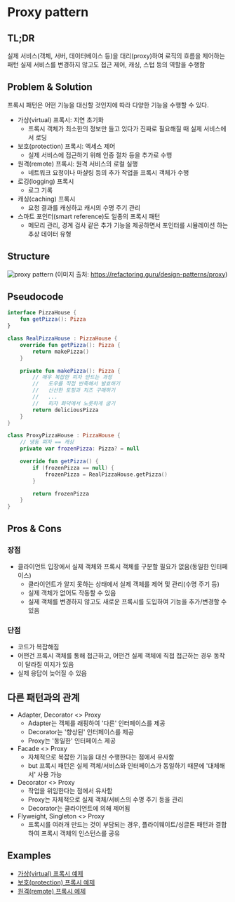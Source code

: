 # Proxy pattern

## TL;DR

실제 서비스(객체, 서버, 데이터베이스 등)을 대리(proxy)하여 로직의 흐름을 제어하는 패턴
실제 서비스를 변경하지 않고도 접근 제어, 캐싱, 스텁 등의 역할을 수행함

## Problem & Solution

프록시 패턴은 어떤 기능을 대신할 것인지에 따라 다양한 기능을 수행할 수 있다.

- 가상(virtual) 프록시: 지연 초기화
    - 프록시 객체가 최소한의 정보만 들고 있다가 진짜로 필요해질 때 실제 서비스에서 로딩
- 보호(protection) 프록시: 엑세스 제어
    - 실제 서비스에 접근하기 위해 인증 절차 등을 추가로 수행
- 원격(remote) 프록시: 원격 서비스의 로컬 실행
    - 네트워크 요청이나 마샬링 등의 추가 작업을 프록시 객체가 수행
- 로깅(logging) 프록시
    - 로그 기록
- 캐싱(caching) 프록시
    - 요청 결과를 캐싱하고 캐시의 수명 주기 관리
- 스마트 포인터(smart reference)도 일종의 프록시 패턴
    - 메모리 관리, 경계 검사 같은 추가 기능을 제공하면서 포인터를 시뮬레이션 하는 추상 데이터 유형

## Structure

![proxy pattern](https://refactoring.guru/images/patterns/diagrams/proxy/structure-2x.png)
(이미지 출처: https://refactoring.guru/design-patterns/proxy)

## Pseudocode

```kotlin
interface PizzaHouse {
    fun getPizza(): Pizza
}

class RealPizzaHouse : PizzaHouse {
    override fun getPizza(): Pizza {
        return makePizza()
    }

    private fun makePizza(): Pizza {
        // 매우 복잡한 피자 만드는 과정
        //   도우를 직접 반죽해서 발효하기
        //   신선한 토핑과 치즈 구매하기
        //   ...
        //   피자 화덕에서 노릇하게 굽기
        return deliciousPizza
    }
}

class ProxyPizzaHouse : PizzaHouse {
    // 냉동 피자 == 캐싱
    private var frozenPizza: Pizza? = null

    override fun getPizza() {
        if (frozenPizza == null) {
            frozenPizza = RealPizzaHouse.getPizza()
        }

        return frozenPizza
    }
}
```

## Pros & Cons

### 장점

- 클라이언트 입장에서 실제 객체와 프록시 객체를 구분할 필요가 없음(동일한 인터페이스)
  - 클라이언트가 알지 못하는 상태에서 실제 객체를 제어 및 관리(수명 주기 등)
  - 실제 객체가 없어도 작동할 수 있음
  - 실제 객체를 변경하지 않고도 새로운 프록시를 도입하여 기능을 추가/변경할 수 있음

### 단점

- 코드가 복잡해짐
- 어떤건 프록시 객체를 통해 접근하고, 어떤건 실제 객체에 직접 접근하는 경우 동작이 달라질 여지가 있음
- 실제 응답이 늦어질 수 있음

## 다른 패턴과의 관계

- Adapter, Decorator <> Proxy
    - Adapter는 객체를 래핑하여 '다른' 인터페이스를 제공
    - Decorator는 '향상된' 인터페이스를 제공
    - Proxy는 '동일한' 인터페이스 제공
- Facade <> Proxy
    - 자체적으로 복잡한 기능을 대신 수행한다는 점에서 유사함
    - but 프록시 패턴은 실제 객체/서비스와 인터페이스가 동일하기 때문에 '대체해서' 사용 가능
- Decorator <> Proxy
    - 작업을 위임한다는 점에서 유사함
    - Proxy는 자체적으로 실제 객체/서비스의 수명 주기 등을 관리
    - Decorator는 클라이언트에 의해 제어됨
- Flyweight, Singleton <> Proxy
    - 프록시를 여러개 만드는 것이 부담되는 경우, 플라이웨이트/싱글톤 패턴과 결합하여 프록시 객체의 인스턴스를 공유

## Examples

- [가상(virtual) 프록시 예제](./VirtualProxyExample.kt)
- [보호(protection) 프록시 예제](./ProtectionProxyExample.kt)
- [원격(remote) 프록시 예제](./RemoteProxyExample.kt)
